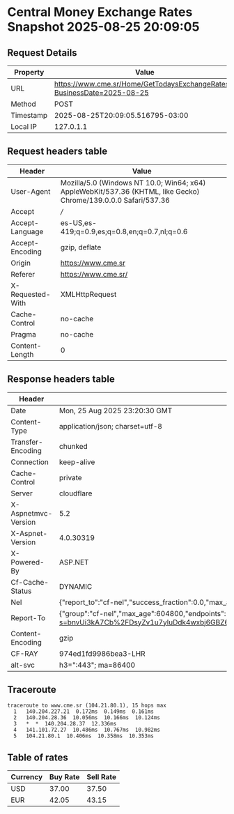# Central Money Exchange Rates Snapshot 2025-08-25 20:09:05
## Request Details

| Property | Value |
|----------|-------|
| URL | https://www.cme.sr/Home/GetTodaysExchangeRates/?BusinessDate=2025-08-25 |
| Method | POST |
| Timestamp | 2025-08-25T20:09:05.516795-03:00 |
| Local IP | 127.0.1.1 |
    
## Request headers table

| Header | Value |
|--------|-------|
| User-Agent | Mozilla/5.0 (Windows NT 10.0; Win64; x64) AppleWebKit/537.36 (KHTML, like Gecko) Chrome/139.0.0.0 Safari/537.36 |
| Accept | */* |
| Accept-Language | es-US,es-419;q=0.9,es;q=0.8,en;q=0.7,nl;q=0.6 |
| Accept-Encoding | gzip, deflate |
| Origin | https://www.cme.sr |
| Referer | https://www.cme.sr/ |
| X-Requested-With | XMLHttpRequest |
| Cache-Control | no-cache |
| Pragma | no-cache |
| Content-Length | 0 |

    
## Response headers table
| Header | Value |
|--------|-------|
| Date | Mon, 25 Aug 2025 23:20:30 GMT |
| Content-Type | application/json; charset=utf-8 |
| Transfer-Encoding | chunked |
| Connection | keep-alive |
| Cache-Control | private |
| Server | cloudflare |
| X-Aspnetmvc-Version | 5.2 |
| X-Aspnet-Version | 4.0.30319 |
| X-Powered-By | ASP.NET |
| Cf-Cache-Status | DYNAMIC |
| Nel | {"report_to":"cf-nel","success_fraction":0.0,"max_age":604800} |
| Report-To | {"group":"cf-nel","max_age":604800,"endpoints":[{"url":"https://a.nel.cloudflare.com/report/v4?s=bnvUi3kA7Cb%2FDsyZv1u7yluDdk4wxbj6GBZ6mOR85R%2F2hgsv8qlP74UQokIfsccusJF6v%2B0nX9%2B7phrx7zFgRzd1JVRgc%2Fs%2FM3o%3D"}]} |
| Content-Encoding | gzip |
| CF-RAY | 974ed1fd9986bea3-LHR |
| alt-svc | h3=":443"; ma=86400 |

## Traceroute 

```
traceroute to www.cme.sr (104.21.80.1), 15 hops max
  1   140.204.227.21  0.172ms  0.149ms  0.161ms 
  2   140.204.28.36  10.056ms  10.166ms  10.124ms 
  3   *  *  140.204.28.37  12.336ms 
  4   141.101.72.27  10.486ms  10.767ms  10.982ms 
  5   104.21.80.1  10.406ms  10.358ms  10.353ms 

```

## Table of rates

| Currency | Buy Rate | Sell Rate |
|----------|----------|-----------|
| USD | 37.00 | 37.50 |
| EUR | 42.05 | 43.15 |
